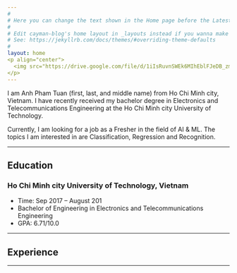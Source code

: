 ```yaml
---
#
# Here you can change the text shown in the Home page before the Latest Posts section.
#
# Edit cayman-blog's home layout in _layouts instead if you wanna make some changes
# See: https://jekyllrb.com/docs/themes/#overriding-theme-defaults
#
layout: home
<p align="center">
  <img src="https://drive.google.com/file/d/1iIsRuvnSWEk6MIhEblFJeDB_zm87mLJ2/view" width="250" alt="accessibility text">
</p>
---
```



I am Anh Pham Tuan (first, last, and middle name) from Ho Chi Minh city, Vietnam. I have recently received my bachelor degree in Electronics and Telecommunications Engineering at the Ho Chi Minh city University of Technology.

Currently, I am looking for a job as a Fresher in the field of AI & ML. The topics I am interested in are Classification, Regression and Recognition.


------
## Education


### Ho Chi Minh city University of Technology, Vietnam
* Time: Sep 2017 – August 201
* Bachelor of Engineering in Electronics and Telecommunications Engineering
* GPA: 6.71/10.0  



------
## Experience




------





















































































